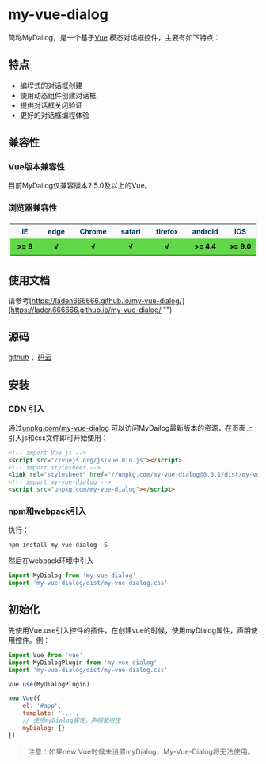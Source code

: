 
# my-vue-dialog

简称MyDailog，是一个基于[Vue](https://cn.vuejs.org "") 模态对话框控件，主要有如下特点：


## 特点
*   编程式的对话框创建
*   使用动态组件创建对话框
*   提供对话框关闭验证
*   更好的对话框编程体验


## 兼容性

### Vue版本兼容性

目前MyDailog仅兼容版本2.5.0及以上的Vue。



### 浏览器兼容性
<table cellspacing="1" style="margin: 0 auto;font-size: 14px;background-color: #f9f9f9;color: #036;padding: 3px;border-radius: 4px;border: 1px solid rgba(220, 220, 220, .5);">
    <colgroup width="100" span="7" align="center"></colgroup>
    <tr style="height: 30px;">
        <th align="center">IE</td><th align="center">edge</td><th align="center">Chrome</td><th align="center">safari</td><th align="center">firefox</td><th align="center">android</td><th align="center">IOS</td>
    </tr>
    <tr style="color: #000;line-height: 28px;font-weight: bold;">
        <td align="center" style="background-color: #60d848">>= 9</td><td align="center" style="background-color: #60d848">√</td><td align="center" style="background-color: #60d848">√</td><td align="center" style="background-color: #60d848">√</td><td align="center" style="background-color: #60d848">√</td><td align="center" style="background-color: #60d848">>= 4.4</td><td align="center" style="background-color: #60d848">>= 9.0</td>
    </tr>
</table>


## 使用文档

请参考[https://laden666666.github.io/my-vue-dialog/](https://laden666666.github.io/my-vue-dialog/ "") 



## 源码

[github](https://github.com/laden666666/my-vue-dialog "") ，[码云](https://gitee.com/laden666666/my-vue-dialog "") 



## 安装

### CDN 引入

通过[unpkg.com/my-vue-dialog](unpkg.com/my-vue-dialog "") 可以访问MyDailog最新版本的资源，在页面上引入js和css文件即可开始使用：

```html
<!-- import Vue.js -->
<script src="//vuejs.org/js/vue.min.js"></script>
<!-- import stylesheet -->
<link rel="stylesheet" href="//unpkg.com/my-vue-dialog@0.0.1/dist/my-vue-dialog.css">
<!-- import my-vue-dialog -->
<script src="unpkg.com/my-vue-dialog"></script>
```


### npm和webpack引入

执行：

```shell
npm install my-vue-dialog -S
```

然后在webpack环境中引入

```javascript
import MyDialog from 'my-vue-dialog'
import 'my-vue-dialog/dist/my-vue-dialog.css'
```



## 初始化

先使用Vue.use引入控件的插件，在创建vue的时候，使用myDialog属性，声明使用控件。例：

```javascript
import Vue from 'vue'
import MyDialogPlugin from 'my-vue-dialog'
import 'my-vue-dialog/dist/my-vue-dialog.css'

vue.use(MyDialogPlugin)

new Vue({
    el: '#app',
    template: '...',
    // 使用myDialog属性，声明使用控
    myDialog: {}
})

```
> 注意：如果new Vue时候未设置myDialog，My-Vue-Dialog将无法使用。


